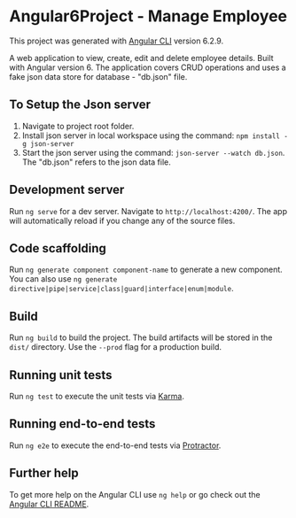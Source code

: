 # Angular6Project - Manage Employee

This project was generated with [Angular CLI](https://github.com/angular/angular-cli) version 6.2.9.

A web application to view, create, edit and delete employee details. Built with Angular version 6. The application covers CRUD operations and uses a fake json data store for database - "db.json" file.

## To Setup the Json server

1. Navigate to project root folder. 
2. Install json server in local workspace using the command: `npm install -g json-server`
3. Start the json server using the command: `json-server --watch db.json`. The "db.json" refers to the json data file.

## Development server

Run `ng serve` for a dev server. Navigate to `http://localhost:4200/`. The app will automatically reload if you change any of the source files.

## Code scaffolding

Run `ng generate component component-name` to generate a new component. You can also use `ng generate directive|pipe|service|class|guard|interface|enum|module`.

## Build

Run `ng build` to build the project. The build artifacts will be stored in the `dist/` directory. Use the `--prod` flag for a production build.

## Running unit tests

Run `ng test` to execute the unit tests via [Karma](https://karma-runner.github.io).

## Running end-to-end tests

Run `ng e2e` to execute the end-to-end tests via [Protractor](http://www.protractortest.org/).

## Further help

To get more help on the Angular CLI use `ng help` or go check out the [Angular CLI README](https://github.com/angular/angular-cli/blob/master/README.md).
